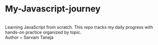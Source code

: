 # My-Javascript-journey
<br>
Learning JavaScript from scratch. This repo tracks my daily progress with hands-on practice organized by topic.
<br>
Author ~ Sarvam Taneja

